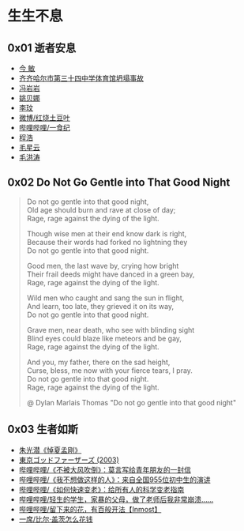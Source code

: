 # 生生不息

## 0x01 逝者安息

- [今 敏](http://old.lifeweek.com.cn//2013/0827/42193.shtml)
- [齐齐哈尔市第三十四中学体育馆坍塌事故](https://chinadigitaltimes.net/chinese/698645.html)
- [冯岩岩](https://github.com/Anticorianderist/blog/blob/main/2-spt/figures/fengyanyan.jpg)
- [姚贝娜](https://weibo.com/bellamusic)
- [李玟](https://weibo.com/cocolee117)
- [微博/红烧土豆叶](https://weibo.com/u/6037696062)
- [哔哩哔哩/一食纪](https://www.bilibili.com/video/BV1aS4y187yD/)
- [程浩](https://www.zhihu.com/people/cheng-hao-81)
- [毛星云](https://www.zhihu.com/people/mao-xing-yun)
- [毛洪涛](https://www.zhihu.com/topic/21528860/)

## 0x02 Do Not Go Gentle into That Good Night

> Do not go gentle into that good night,  
> Old age should burn and rave at close of day;  
> Rage, rage against the dying of the light.
>
> Though wise men at their end know dark is right,  
> Because their words had forked no lightning they  
> Do not go gentle into that good night.
>
> Good men, the last wave by, crying how bright  
> Their frail deeds might have danced in a green bay,  
> Rage, rage against the dying of the light.
>
> Wild men who caught and sang the sun in flight,  
> And learn, too late, they grieved it on its way,  
> Do not go gentle into that good night.
>
> Grave men, near death, who see with blinding sight  
> Blind eyes could blaze like meteors and be gay,  
> Rage, rage against the dying of the light.
>
> And you, my father, there on the sad height,  
> Curse, bless, me now with your fierce tears, I pray.  
> Do not go gentle into that good night.  
> Rage, rage against the dying of the light.
>
> @ Dylan Marlais Thomas "Do not go gentle into that good night"

## 0x03 生者如斯

- [朱光潜《悼夏孟刚》](https://book.douban.com/subject/30352171/)
- [東京ゴッドファーザーズ (2003)](https://movie.douban.com/subject/1310177/)
- [哔哩哔哩/《不被大风吹倒》：莫言写给青年朋友的一封信](https://www.bilibili.com/video/BV1A44y1u7PF/)
- [哔哩哔哩/《我不想做这样的人》：来自全国955位初中生的演讲](https://www.bilibili.com/video/BV1CU4y1b7Sx/)
- [哔哩哔哩/《如何快速变老》：给所有人的科学变老指南](https://www.bilibili.com/video/BV1Fo4y1L7AU/)
- [哔哩哔哩/轻生的学生，家暴的父母，做了老师后我非常崩溃......](https://www.bilibili.com/video/BV1j8411Z7mb/)
- [哔哩哔哩/留下来的花，有百般开法【Inmost】](https://www.bilibili.com/video/BV1sZ4y1f7TC/)
- [一席/比尔·盖茨怎么花钱](https://yixi.tv/#/speech/detail?id=780)
